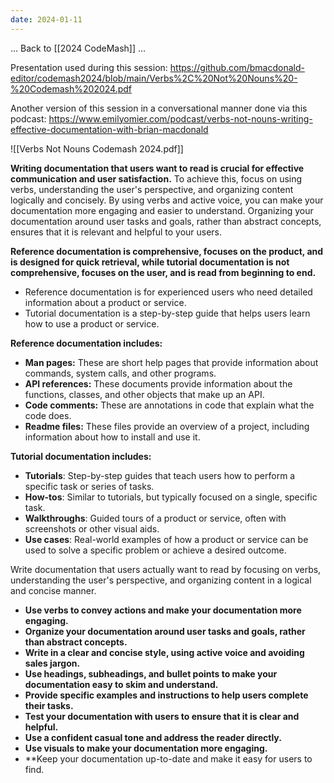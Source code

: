 ```yaml
---
date: 2024-01-11
---
```


... Back to [[2024 CodeMash]] ...


Presentation used during this session: https://github.com/bmacdonald-editor/codemash2024/blob/main/Verbs%2C%20Not%20Nouns%20-%20Codemash%202024.pdf


Another version of this session in a conversational manner done via this podcast: https://www.emilyomier.com/podcast/verbs-not-nouns-writing-effective-documentation-with-brian-macdonald


![[Verbs Not Nouns Codemash 2024.pdf]]





**Writing documentation that users want to read is crucial for effective communication and user satisfaction.** To achieve this, focus on using verbs, understanding the user's perspective, and organizing content logically and concisely. By using verbs and active voice, you can make your documentation more engaging and easier to understand. Organizing your documentation around user tasks and goals, rather than abstract concepts, ensures that it is relevant and helpful to your users.



**Reference documentation is comprehensive, focuses on the product, and is designed for quick retrieval, while tutorial documentation is not comprehensive, focuses on the user, and is read from beginning to end.**

- Reference documentation is for experienced users who need detailed information about a product or service.
- Tutorial documentation is a step-by-step guide that helps users learn how to use a product or service.

**Reference documentation includes:**

- **Man pages:** These are short help pages that provide information about commands, system calls, and other programs.
- **API references:** These documents provide information about the functions, classes, and other objects that make up an API.
- **Code comments:** These are annotations in code that explain what the code does.
- **Readme files:** These files provide an overview of a project, including information about how to install and use it.

**Tutorial documentation includes:**

- **Tutorials**: Step-by-step guides that teach users how to perform a specific task or series of tasks.
- **How-tos**: Similar to tutorials, but typically focused on a single, specific task.
- **Walkthroughs**: Guided tours of a product or service, often with screenshots or other visual aids.
- **Use cases**: Real-world examples of how a product or service can be used to solve a specific problem or achieve a desired outcome.


Write documentation that users actually want to read by focusing on verbs, understanding the user's perspective, and organizing content in a logical and concise manner.

- **Use verbs to convey actions and make your documentation more engaging.**
- **Organize your documentation around user tasks and goals, rather than abstract concepts.**
- **Write in a clear and concise style, using active voice and avoiding sales jargon.**
- **Use headings, subheadings, and bullet points to make your documentation easy to skim and understand.**
- **Provide specific examples and instructions to help users complete their tasks.**
- **Test your documentation with users to ensure that it is clear and helpful.**
- **Use a confident casual tone and address the reader directly.**
- **Use visuals to make your documentation more engaging.**
- **Keep your documentation up-to-date and make it easy for users to find.